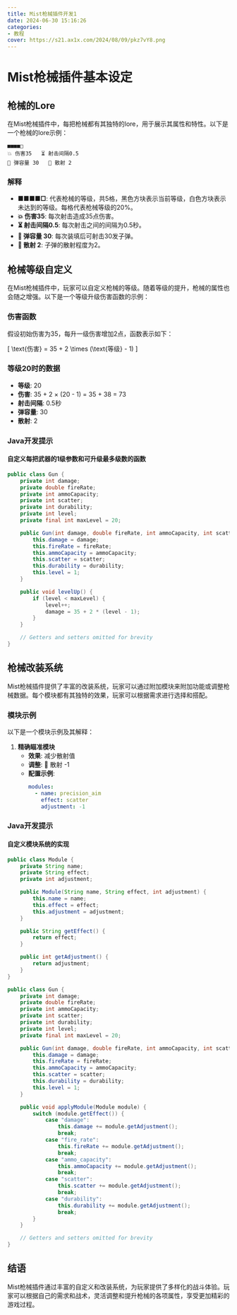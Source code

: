 ```yaml
---
title: Mist枪械插件开发1
date: 2024-06-30 15:16:26
categories: 
- 教程
cover: https://s21.ax1x.com/2024/08/09/pkz7vY8.png
---
```


# Mist枪械插件基本设定

## 枪械的Lore

在Mist枪械插件中，每把枪械都有其独特的lore，用于展示其属性和特性。以下是一个枪械的lore示例：

```
■■■■□
💥 伤害35   ⏳ 射击间隔0.5
🔋 弹容量 30   📐 散射 2
```

### 解释

- **■■■■□**: 代表枪械的等级，共5格，黑色方块表示当前等级，白色方块表示未达到的等级。每格代表枪械等级的20%。
- **💥 伤害35**: 每次射击造成35点伤害。
- **⏳ 射击间隔0.5**: 每次射击之间的间隔为0.5秒。
- **🔋 弹容量 30**: 每次装填后可射击30发子弹。
- **📐 散射 2**: 子弹的散射程度为2。

## 枪械等级自定义

在Mist枪械插件中，玩家可以自定义枪械的等级。随着等级的提升，枪械的属性也会随之增强。以下是一个等级升级伤害函数的示例：

### 伤害函数

假设初始伤害为35，每升一级伤害增加2点，函数表示如下：

\[ \text{伤害} = 35 + 2 \times (\text{等级} - 1) \]

### 等级20时的数据

- **等级**: 20
- **伤害**: 35 + 2 × (20 - 1) = 35 + 38 = 73
- **射击间隔**: 0.5秒
- **弹容量**: 30
- **散射**: 2

### Java开发提示

#### 自定义每把武器的1级参数和可升级最多级数的函数

```java
public class Gun {
    private int damage;
    private double fireRate;
    private int ammoCapacity;
    private int scatter;
    private int durability;
    private int level;
    private final int maxLevel = 20;

    public Gun(int damage, double fireRate, int ammoCapacity, int scatter, int durability) {
        this.damage = damage;
        this.fireRate = fireRate;
        this.ammoCapacity = ammoCapacity;
        this.scatter = scatter;
        this.durability = durability;
        this.level = 1;
    }

    public void levelUp() {
        if (level < maxLevel) {
            level++;
            damage = 35 + 2 * (level - 1);
        }
    }

    // Getters and setters omitted for brevity
}
```

## 枪械改装系统

Mist枪械插件提供了丰富的改装系统，玩家可以通过附加模块来附加功能或调整枪械数据。每个模块都有其独特的效果，玩家可以根据需求进行选择和搭配。

### 模块示例

以下是一个模块示例及其解释：

1. **精确瞄准模块**
   - **效果**: 减少散射值
   - **调整**: 📐 散射 -1
   - **配置示例**:
     ```yml
     modules:
       - name: precision_aim
         effect: scatter
         adjustment: -1
     ```

### Java开发提示

#### 自定义模块系统的实现

```java
public class Module {
    private String name;
    private String effect;
    private int adjustment;

    public Module(String name, String effect, int adjustment) {
        this.name = name;
        this.effect = effect;
        this.adjustment = adjustment;
    }

    public String getEffect() {
        return effect;
    }

    public int getAdjustment() {
        return adjustment;
    }
}

public class Gun {
    private int damage;
    private double fireRate;
    private int ammoCapacity;
    private int scatter;
    private int durability;
    private int level;
    private final int maxLevel = 20;

    public Gun(int damage, double fireRate, int ammoCapacity, int scatter, int durability) {
        this.damage = damage;
        this.fireRate = fireRate;
        this.ammoCapacity = ammoCapacity;
        this.scatter = scatter;
        this.durability = durability;
        this.level = 1;
    }

    public void applyModule(Module module) {
        switch (module.getEffect()) {
            case "damage":
                this.damage += module.getAdjustment();
                break;
            case "fire_rate":
                this.fireRate += module.getAdjustment();
                break;
            case "ammo_capacity":
                this.ammoCapacity += module.getAdjustment();
                break;
            case "scatter":
                this.scatter += module.getAdjustment();
                break;
            case "durability":
                this.durability += module.getAdjustment();
                break;
        }
    }

    // Getters and setters omitted for brevity
}
```

## 结语

Mist枪械插件通过丰富的自定义和改装系统，为玩家提供了多样化的战斗体验。玩家可以根据自己的需求和战术，灵活调整和提升枪械的各项属性，享受更加精彩的游戏过程。